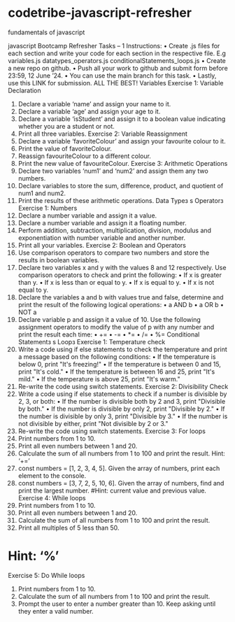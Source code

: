 # codetribe-javascript-refresher
fundamentals of javascript


javascript Bootcamp Refresher Tasks – 1
Instructions:
• Create .js files for each section and write your code for each
section in the respective file. E.g
variables.js
datatypes_operators.js
conditionalStatements_loops.js
• Create a new repo on github.
• Push all your work to github and submit form before 23:59, 12
June ’24.
• You can use the main branch for this task.
• Lastly, use this LINK for submission. ALL THE BEST!
Variables
Exercise 1: Variable Declaration
1. Declare a variable ‘name’ and assign your name to it.
2. Declare a variable ‘age’ and assign your age to it.
3. Declare a variable ‘isStudent’ and assign it to a boolean value
indicating whether you are a student or not.
4. Print all three variables.
Exercise 2: Variable Reassignment
1. Declare a variable ‘favoriteColour’ and assign your favourite
colour to it.
2. Print the value of favoriteColour.
3. Reassign favouriteColour to a different colour.
4. Print the new value of favouriteColour.
Exercise 3: Arithmetic Operations
1. Declare two variables ‘num1’ and ‘num2’ and assign them
any two numbers.
2. Declare variables to store the sum, difference, product, and
quotient of num1 and num2.
3. Print the results of these arithmetic operations.
Data Typeз s Operatorз
Exercise 1: Numbers
1. Declare a number variable and assign it a value.
2. Declare a number variable and assign it a floating number.
3. Perform addition, subtraction, multiplication, division,
modulus and exponentiation with number variable and
another number.
4. Print all your variables.
Exercise 2: Boolean and Operators
1. Use comparison operators to compare two numbers and
store the results in boolean variables.
2. Declare two variables x and y with the values 8 and 12
respectively.
Use comparison operators to check and print the following:
• If x is greater than y.
• If x is less than or equal to y.
• If x is equal to y.
• If x is not equal to y.
3. Declare the variables a and b with values true and false,
determine and print the result of the following logical
operations:
• a AND b
• a OR b
• NOT a
4. Declare variable p and assign it a value of 10. Use the
following assignment operators to modify the value of p with
any number and print the result each time:
• +=
• -=
• *=
• /=
• %=
Conditional Statementз s Loopз
Exercise 1: Temperature check
1. Write a code using if else statements to check the
temperature and print a message based on the following
conditions:
• If the temperature is below 0, print "It's freezing!"
• If the temperature is between 0 and 15, print "It's cold."
• If the temperature is between 16 and 25, print "It's mild."
• If the temperature is above 25, print "It's warm."
2. Re-write the code using switch statements.
Exercise 2: Divisibility Check
1. Write a code using if else statements to check if a number is
divisible by 2, 3, or both:
• If the number is divisible both by 2 and 3, print "Divisible
by both."
• If the number is divisible by only 2, print "Divisible by 2."
• If the number is divisible by only 3, print "Divisible by 3."
• If the number is not divisible by either, print "Not
divisible by 2 or 3."
2. Re-write the code using switch statements.
Exercise 3: For loops
1. Print numbers from 1 to 10.
2. Print all even numbers between 1 and 20.
3. Calculate the sum of all numbers from 1 to 100 and print the
result. Hint: ‘+=’
4. const numbers = [1, 2, 3, 4, 5]. Given the array of numbers,
print each element to the console.
5. const numbers = [3, 7, 2, 5, 10, 6]. Given the array of numbers,
find and print the largest number.
#Hint: current value and previous value.
Exercise 4: While loops
1. Print numbers from 1 to 10.
2. Print all even numbers between 1 and 20.
3. Calculate the sum of all numbers from 1 to 100 and print the
result.
4. Print all multiples of 5 less than 50.
# Hint: ‘%’
Exercise 5: Do While loops
1. Print numbers from 1 to 10.
2. Calculate the sum of all numbers from 1 to 100 and print the
result.
3. Prompt the user to enter a number greater than 10. Keep
asking until they enter a valid number.

